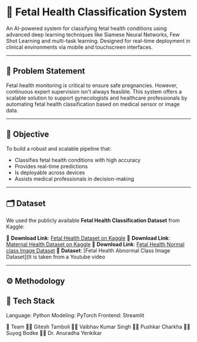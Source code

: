 # 🧠 Fetal Health Classification System

An AI-powered system for classifying fetal health conditions using advanced deep learning techniques like Siamese Neural Networks, Few Shot Learning and multi-task learning. Designed for real-time deployment in clinical environments via mobile and touchscreen interfaces.

---

## 📌 Problem Statement

Fetal health monitoring is critical to ensure safe pregnancies. However, continuous expert supervision isn't always feasible. This system offers a scalable solution to support gynecologists and healthcare professionals by automating fetal health classification based on medical sensor or image data.

---

## 🎯 Objective

To build a robust and scalable pipeline that:

- Classifies fetal health conditions with high accuracy  
- Provides real-time predictions  
- Is deployable across devices
- Assists medical professionals in decision-making  

---

## 🗂️ Dataset

We used the publicly available **Fetal Health Classification Dataset** from Kaggle:

🔗 **Download Link**: [Fetal Health Dataset on Kaggle](https://www.kaggle.com/datasets/andrewmvd/fetal-health-classification)
🔗 **Download Link**: [Maternal Health Dataset on Kaggle](https://www.kaggle.com/datasets/csafrit2/maternal-health-risk-data)
🔗 **Download Link**: [Fetal Health Normal class Image Dataset](https://zenodo.org/records/3904280)
🔗 **Dataset**: [Fetal Health Abnormal Class Image Dataset](It is taken from a Youtube video

---

## ⚙️ Methodology

## 🧰 Tech Stack
Language: Python
Modeling: PyTorch
Frontend: Streamlit


🤝 Team
👨‍💻 Gitesh Tamboli
👨‍💻 Vaibhav Kumar Singh
👩‍💻 Pushkar Charkha
👩‍💻 Suyog Bodke
🧑‍🏫 Dr. Anuradha Yenkikar
